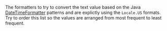 The formatters to try to convert the text value based on the Java [DateTimeFormatter](https://docs.oracle.com/javase/8/docs/api/java/time/format/DateTimeFormatter.html) patterns and are explictly using the `Locale.US` formats. Try to order this list so the values are arranged from most frequent to least frequent.